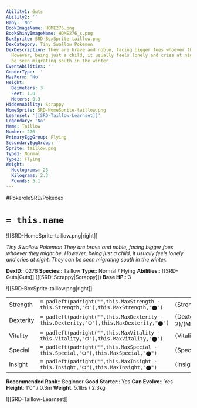 ```yaml
---
Ability1: Guts
Ability2: ''
Baby: 'No'
BookImageName: HOME276.png
BookShinyImageName: HOME276_s.png
BoxSprite: SRD-BoxSprite-taillow.png
DexCategory: Tiny Swallow Pokemon
DexDescription: They are brave and noble, facing bigger foes whoever they might be.
  However, being just a child, it usually feels lonely and cries at night. They can
  be seen migrating south in the winter.
EventAbilities: ''
GenderType: ''
HasForm: 'No'
Height:
  Deimeters: 3
  Feet: 1.0
  Meters: 0.3
HiddenAbility: Scrappy
HomeSprite: SRD-HomeSprite-taillow.png
Learnset: '[[SRD-Taillow-Learnset]]'
Legendary: 'No'
Name: Taillow
Number: 276
PrimaryEggGroup: Flying
SecondaryEggGroup: ''
Sprite: taillow.png
Type1: Normal
Type2: Flying
Weight:
  Hectograms: 23
  Kilograms: 2.3
  Pounds: 5.1
---
```


#PokeroleSRD/Pokedex

# `= this.name`

![[SRD-HomeSprite-taillow.png|right]]

*Tiny Swallow Pokemon*
*They are brave and noble, facing bigger foes whoever they might be. However, being just a child, it usually feels lonely and cries at night. They can be seen migrating south in the winter.*

**DexID**:: 0276
**Species**:: Taillow
**Type**:: Normal / Flying
**Abilities**:: [[SRD-Guts|Guts]] ([[SRD-Scrappy|Scrappy]])
**Base HP**:: 3

![[SRD-BoxSprite-taillow.png|right]]

|           |                                                                                        |                                          |
| --------- | -------------------------------------------------------------------------------------- | ---------------------------------------- |
| Strength  | `= padleft(padright("",this.MaxStrength - this.Strength,"⭘"),this.MaxStrength,"⬤")`    | (Strength::2)/(MaxStrength::4)   |
| Dexterity | `= padleft(padright("",this.MaxDexterity - this.Dexterity,"⭘"),this.MaxDexterity,"⬤")` | (Dexterity:: 2)/(MaxDexterity::5) |
| Vitality  | `= padleft(padright("",this.MaxVitality - this.Vitality,"⭘"),this.MaxVitality,"⬤")`    | (Vitality::1)/(MaxVitality::3)   |
| Special   | `= padleft(padright("",this.MaxSpecial - this.Special,"⭘"),this.MaxSpecial,"⬤")`       | (Special::1)/(MaxSpecial::3)     |
| Insight   | `= padleft(padright("",this.MaxInsight - this.Insight,"⭘"),this.MaxInsight,"⬤")`       | (Insight::1)/(MaxInsight::3)     |

**Recommended Rank**:: Beginner
**Good Starter**:: Yes
**Can Evolve**:: Yes
**Height**: 1'0" / 0.3m
**Weight**: 5.1lbs / 2.3kg

![[SRD-Taillow-Learnset]]